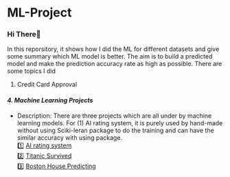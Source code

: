 # ML-Project
### Hi There👋
In this reporsitory, it shows how I did the ML for different datasets and give some summary which ML model is better. The aim is to build a predicted model and make the prediction accuracy rate as high as possible.
There are some topics I did
1. Credit Card Approval
#### *4. Machine Learning Projects*
- Description: There are three projects which are all under by machine learning models. For (1) AI rating system, it is purely used by hand-made without using Sciki-leran package to do the training and can have the similar accuracy with using package.\
1️⃣ [AI rating system](https://github.com/dsChenWu/My_StanCode_Projects/tree/2bca2a7b13afd58cbdb239eae15caffa7931c4ae/stanCode_Projects/AI_review_system)\
2️⃣ [Titanic Survived](https://github.com/dsChenWu/My_StanCode_Projects/tree/2bca2a7b13afd58cbdb239eae15caffa7931c4ae/stanCode_Projects/Titanic_Survived)\
3️⃣ [Boston House Predicting](https://github.com/dsChenWu/My_StanCode_Projects/tree/2bca2a7b13afd58cbdb239eae15caffa7931c4ae/stanCode_Projects/Boston_housing)
